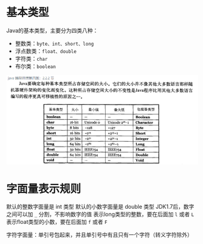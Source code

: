 # 基本类型

Java的基本类型，主要分为四类八种：
- 整数类：`byte、int、short、long`
- 浮点数类：`float、double`
- 字符类：`char`
- 布尔类：`boolean`

![](_v_images/20200823045644591_28012.png)

# 字面量表示规则

默认的整数字面量是 int 类型
默认的小数字面量是 double 类型
JDK1.7后，数字之间可以加 `_` 分割，不影响数字的值
表示long类型的整数，要在后面加 `l` 或者 `L`
表示float类型的小数，要在后面加 `f` 或者 `F`

字符字面量：单引号包起来，并且单引号中有且只有一个字符（转义字符除外）


